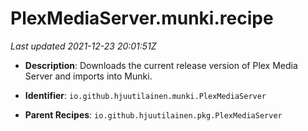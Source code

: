 # PlexMediaServer.munki.recipe

_Last updated 2021-12-23 20:01:51Z_

- **Description**: Downloads the current release version of Plex Media Server and imports into Munki.

- **Identifier**: `io.github.hjuutilainen.munki.PlexMediaServer`

- **Parent Recipes**: `io.github.hjuutilainen.pkg.PlexMediaServer`
